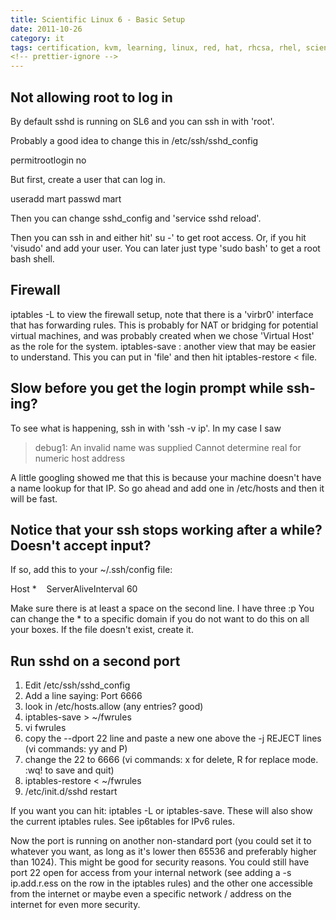 ```yaml
---
title: Scientific Linux 6 - Basic Setup
date: 2011-10-26
category: it
tags: certification, kvm, learning, linux, red, hat, rhcsa, rhel, scientifix, linux, sl, studying, vmware, workstation
<!-- prettier-ignore -->
---
```


## Not allowing root to log in

By default sshd is running on SL6 and you can ssh in with 'root'.

Probably a good idea to change this in /etc/ssh/sshd_config

permitrootlogin no

But first, create a user that can log in.

useradd mart passwd mart

Then you can change sshd_config and 'service sshd reload'.

Then you can ssh in and either hit' su -' to get root access. Or, if you hit
'visudo' and add your user. You can later just type 'sudo bash' to get a root
bash shell.

## Firewall

iptables -L to view the firewall setup, note that there is a 'virbr0' interface
that has forwarding rules. This is probably for NAT or bridging for potential
virtual machines, and was probably created when we chose 'Virtual Host' as the
role for the system. iptables-save : another view that may be easier to
understand. This you can put in 'file' and then hit iptables-restore < file.

## Slow before you get the login prompt while ssh-ing?

To see what is happening, ssh in with 'ssh -v ip'. In my case I saw

> debug1: An invalid name was supplied Cannot determine real for numeric host
> address

A little googling showed me that this is because your machine doesn't have a
name lookup for that IP. So go ahead and add one in /etc/hosts and then it will
be fast.

## Notice that your ssh stops working after a while? Doesn't accept input?

If so, add this to your ~/.ssh/config file:

Host \*    ServerAliveInterval 60

Make sure there is at least a space on the second line. I have three :p You can
change the \* to a specific domain if you do not want to do this on all your
boxes. If the file doesn't exist, create it.

## Run sshd on a second port

1. Edit /etc/ssh/sshd_config
2. Add a line saying: Port 6666
3. look in /etc/hosts.allow (any entries? good)
4. iptables-save > ~/fwrules
5. vi fwrules
6. copy the --dport 22 line and paste a new one above the -j REJECT lines (vi
   commands: yy and P)
7. change the 22 to 6666 (vi commands: x for delete, R for replace mode. :wq! to
   save and quit)
8. iptables-restore < ~/fwrules
9. /etc/init.d/sshd restart

If you want you can hit: iptables -L or iptables-save. These will also show the
current iptables rules. See ip6tables for IPv6 rules.

Now the port is running on another non-standard port (you could set it to
whatever you want, as long as it's lower then 65536 and preferably higher than
1024). This might be good for security reasons. You could still have port 22
open for access from your internal network (see adding a -s ip.add.r.ess on the
row in the iptables rules) and the other one accessible from the internet or
maybe even a specific network / address on the internet for even more security.
